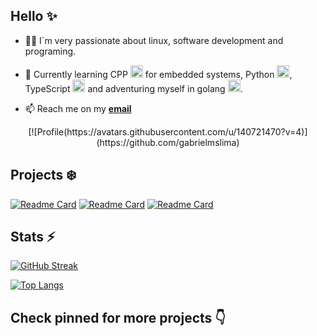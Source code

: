 ## Hello ✨

- 🧑‍💻 I`m very passionate about linux, software development and programing.
  
- 🌱 Currently learning CPP <img src="https://cdn.iconscout.com/icon/premium/png-512-thumb/cpp-11796832-9633021.png?f=webp&w=256" width="20" height="20" /> for embedded systems, Python <img src="https://cdn.iconscout.com/icon/premium/png-512-thumb/python-11796959-9632870.png?f=webp&w=256" width="20" height="20" />, TypeScript <img src="https://cdn.iconscout.com/icon/free/png-512/free-typescript-1174965.png?f=webp&w=256" width="20" height="20" /> and adventuring myself in golang <img src="https://cdn.iconscout.com/icon/premium/png-512-thumb/go-11796870-9632975.png?f=webp&w=2561" width="20" height="20" />.
- 📫 Reach me on my **[email](gabrielnunesinfor@gmail.com)**

<div id="header" align="center">
  [![Profile(https://avatars.githubusercontent.com/u/140721470?v=4)](https://github.com/gabrielmslima)
</div>

## Projects ❄️

<a href="https://github.com/gabrielmslima/dotfiles-i3">![Readme Card](https://github-readme-stats.vercel.app/api/pin/?username=gabrielmslima&repo=dotfiles-i3&theme=aura)</a>
<a href="https://github.com/gabrielmslima/diabetes-mobile">![Readme Card](https://github-readme-stats.vercel.app/api/pin/?username=gabrielmslima&repo=diabetes-mobile&theme=aura)</a>
<a href="https://github.com/gabrielmslima/py-wheater-cli">![Readme Card](https://github-readme-stats.vercel.app/api/pin/?username=gabrielmslima&repo=py-wheater-cli&theme=aura)</a>

## Stats ⚡

[![GitHub Streak](https://streak-stats.demolab.com?user=gabrielmslima&theme=aura)](https://git.io/streak-stats)

[![Top Langs](https://github-readme-stats.vercel.app/api/top-langs/?username=gabrielmslima&layout=compact&theme=aura)](https://github.com/anuraghazra/github-readme-stats)

## Check pinned for more projects 👇
